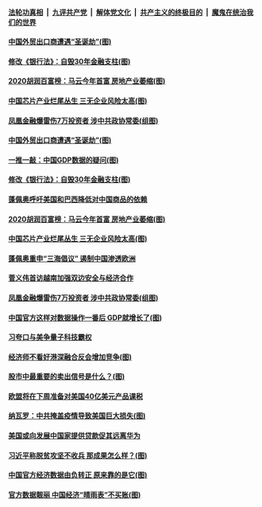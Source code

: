 ####  [法轮功真相](../../../../basic/blob/master/README.md?t=10211203) &nbsp;|&nbsp; [九评共产党](../../../../9ping.md/blob/master/README.md?t=10211203) &nbsp;|&nbsp; [解体党文化](../../../../jtdwh.md/blob/master/README.md?t=10211203)  &nbsp;|&nbsp; [共产主义的终极目的](../../../../gczydzjmd.md/blob/master/README.md?t=10211203) &nbsp;|&nbsp; [魔鬼在统治我们的世界](../../../../mgztzwmdsj.md/blob/master/README.md?t=10211203) 

#### [中国外贸出口商遭遇“圣诞劫”(图)](../pages/p5/949861.md?t=10211203) 

#### [修改《银行法》：自毁30年金融支柱(图)](../pages/p5/949887.md?t=10211203) 

#### [2020胡润百富榜：马云今年首富 房地产业萎缩(图)](../pages/p5/949873.md?t=10211203) 

#### [中国芯片产业烂尾丛生 三无企业风险太高(图)](../pages/p5/949870.md?t=10211203) 


#### [凤凰金融爆雷伤7万投资者 涉中共政协常委(组图)](../pages/p5/949835.md?t=10211203) 

#### [中国外贸出口商遭遇“圣诞劫”(图)](../pages/p5/949861.md?t=10211203) 

#### [一推一敲：中国GDP数据的疑问(图)](../pages/p5/949890.md?t=10211203) 

#### [修改《银行法》：自毁30年金融支柱(图)](../pages/p5/949887.md?t=10211203) 

#### [蓬佩奥呼吁美国和巴西降低对中国商品的依赖](../pages/p5/949872.md?t=10211203) 

#### [2020胡润百富榜：马云今年首富 房地产业萎缩(图)](../pages/p5/949873.md?t=10211203) 

#### [中国芯片产业烂尾丛生 三无企业风险太高(图)](../pages/p5/949870.md?t=10211203) 


#### [蓬佩奥重申“三海倡议” 遏制中国渗透欧洲](../pages/p5/949839.md?t=10211203) 

#### [菅义伟首访越南加强双边安全与经济合作](../pages/p5/949838.md?t=10211203) 

#### [凤凰金融爆雷伤7万投资者 涉中共政协常委(组图)](../pages/p5/949835.md?t=10211203) 

#### [中国官方这样对数据操作一番后 GDP就增长了(图)](../pages/p5/949759.md?t=10211203) 

#### [习夸口与美争量子科技霸权](../pages/p5/949782.md?t=10211203) 

#### [经济师不看好港深融合反会增加竞争(图)](../pages/p5/949778.md?t=10211203) 

#### [股市中最重要的卖出信号是什么？(图)](../pages/p5/949757.md?t=10211203) 

#### [欧盟将在下周准备对美国40亿美元产品课税](../pages/p5/949755.md?t=10211203) 

#### [纳瓦罗：中共掩盖疫情导致美国巨大损失(图)](../pages/p5/949773.md?t=10211203) 

#### [美国或向发展中国家提供贷款促其远离华为](../pages/p5/949754.md?t=10211203) 

#### [习近平称脱贫攻坚不收兵 那成果怎么样？(图)](../pages/p5/949743.md?t=10211203) 

#### [中国官方经济数据由负转正 原来靠的是它(图)](../pages/p5/949721.md?t=10211203) 

#### [官方数据靓丽 中国经济“晴雨表”不买账(图)](../pages/p5/949735.md?t=10211203) 

